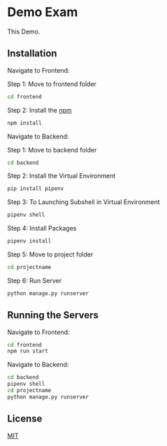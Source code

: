 # Demo Exam

This Demo.

## Installation

Navigate to Frontend:

Step 1: Move to frontend folder

```bash
cd frontend
```

Step 2: Install the [npm](https://docs.npmjs.com/cli/install)

```bash
npm install
```

Navigate to Backend:

Step 1: Move to backend folder

```bash
cd backend
```

Step 2: Install the Virtual Environment

```bash
pip install pipenv
```

Step 3: To Launching Subshell in Virtual Environment

```bash
pipenv shell
```

Step 4: Install Packages

```bash
pipenv install
```

Step 5: Move to project folder

```bash
cd projectname
```

Step 6: Run Server

```bash
python manage.py runserver
```

## Running the Servers
Navigate to Frontend:
```bash
cd frontend
npm run start
```
Navigate to Backend:
```bash
cd backend
pipenv shell
cd projectname
python manage.py runserver
```

## License
[MIT](https://choosealicense.com/licenses/mit/)
